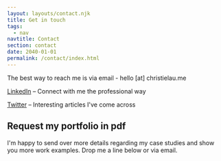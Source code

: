 ```yaml
---
layout: layouts/contact.njk
title: Get in touch
tags:
  - nav
navtitle: Contact
section: contact
date: 2040-01-01
permalink: /contact/index.html
---
```

The best way to reach me is via email - hello [at] christielau.me

[LinkedIn](https://www.linkedin.com/in/lauchristie/) – Connect with me the professional way

[Twitter](https://twitter.com/cC_L) – Interesting articles I've come across
<!--- [Behance](https://www.behance.net/christie-lau) – Case studies of projects --->

## Request my portfolio in pdf
I'm happy to send over more details regarding my case studies and show you more work examples. Drop me a line below or via email. 